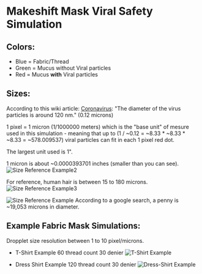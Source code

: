 # Makeshift Mask Viral Safety Simulation

## Colors:
* Blue = Fabric/Thread
* Green = Mucus without Viral particles
* Red = Mucus **with** Viral particles


## Sizes:
According to this wiki article: [Coronavirus]( https://en.wikipedia.org/wiki/Coronavirus): "The diameter of the virus particles is around 120 nm." (0.12 microns)

1 pixel = 1 micron (1/1000000 meters) which is the "base unit" of mesure used in this simulation - meaning that up to  (1 / ~0.12 = ~8.33 * ~8.33 * ~8.33 = ~578.009537)  viral particles can fit in each 1 pixel red dot.

The largest unit used is 1".

1 micron is about ~0.0000393701 inches (smaller than you can see).
![Size Reference Example2](https://raw.githubusercontent.com/geekgirljoy/MakeshiftMaskViralSafetySimulation/master/SizeReferenceExample2.png)

For reference, human hair is between 15 to 180 microns.
![Size Reference Example3](https://raw.githubusercontent.com/geekgirljoy/MakeshiftMaskViralSafetySimulation/master/SizeReferenceExample3.png)

![Size Reference Example](https://raw.githubusercontent.com/geekgirljoy/MakeshiftMaskViralSafetySimulation/master/SizeReferenceExample.png)
According to a google search, a penny is ~19,053 microns in diameter.

## Example Fabric Mask Simulations:

Dropplet size resolution between 1 to 10 pixel/microns.

* T-Shirt Example 60 thread count 30 denier
![T-Shirt Example](https://raw.githubusercontent.com/geekgirljoy/MakeshiftMaskViralSafetySimulation/master/t-shirt-result.png)


* Dress Shirt Example 120 thread count 30 denier
![Dress-Shirt Example](https://raw.githubusercontent.com/geekgirljoy/MakeshiftMaskViralSafetySimulation/master/dress-shirt-result.png)
